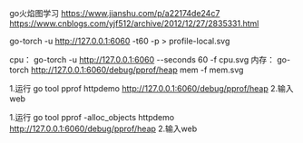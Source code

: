 go火焰图学习
https://www.jianshu.com/p/a22174de24c7
https://www.cnblogs.com/yjf512/archive/2012/12/27/2835331.html




go-torch -u http://127.0.0.1:6060 -t60 -p > profile-local.svg

cpu：
go-torch -u http://127.0.0.1:6060  --seconds 60 -f cpu.svg
内存：
go-torch  http://127.0.0.1:6060/debug/pprof/heap  mem  -f mem.svg


1.运行
go tool pprof httpdemo http://127.0.0.1:6060/debug/pprof/heap
2.输入web

1.运行
go tool pprof -alloc_objects httpdemo http://127.0.0.1:6060/debug/pprof/heap
2.输入web